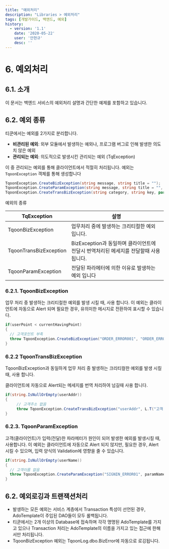 ```yaml
---
title: "예외처리"
description: "Libraries > 예외처리"
tags: [개발가이드, 백엔드, 예외]
history:
  - version: '1.1'
    date: '2020-05-22'
    user: '안현규'
    desc: ''
---
```

# 6. 예외처리

## 6.1. 소개
이 문서는 백엔드 서비스의 예외처리 설명과 간단한 예제를 포함하고 있습니다.

## 6.2. 예외 종류
티쿤에서는 예외를 2가지로 분리합니다.
- **비관리된 예외**: 외부 모듈에서 발생하는 예외나, 프로그램 버그로 인해 발생한 의도치 않은 예외
- **관리되는 예외**: 의도적으로 발생시킨 관리되는 예외 (TqException)

이 중 관리되는 예외를 통해 클라이언트에서 적절히 처리됩니다.
예외는 `TqoonException` 객체를 통해 생성합니다

```cs
TqoonException.CreateBizException(string message, string title = "");
TqoonException.CreateParamException(string message, string title = "", string paramName = "");
TqoonException.CreateTransBizException(string category, string key, params string[] args);
```

예외의 종류

| TqException | 설명 |
| --- | --- |
| TqoonBizException | 업무처리 중에 발생하는 크리티컬한 예외 입니다. |
| TqoonTransBizException | BizException과 동일하며 클라이언트에 전달시 번역처리된 메세지를 전달할때 사용 됩니다. |
| TqoonParamException | 전달된 파라메터에 의한 이유로 발생하는 예외 입니다 |

### 6.2.1. TqoonBizException
업무 처리 중 발생하는 크리티컬한 예외를 발생 시킬 때, 사용 합니다.
이 예외는 클라이언트에 자동으로 Alert 되며 필요한 경우, 유의미한 메시지로 전환하여 표시할 수 있습니다.

```cs
if(userPoint < currentHavingPoint)
{
  // 고객포인트 부족
  throw TqoonException.CreateBizException("ORDER_ERROR001", "ORDER_ERROR"); // 클라이언트에서는 오류 코드를 유의미한 메시지로 전환하여 표시할 수 있습니다.
}
```

### 6.2.2 TqoonTransBizException

TqoonBizException과 동일하게 업무 처리 중 발생하는 크리티컬한 예외를 발생 시킬때, 사용 합니다.

클라이언트에 자동으로 Alert되는 메세지를 번역 처리하여 넘길때 사용 합니다.

~~~ c#
if(string.IsNullOrEmpty(userAddr))
{
     // 고객주소 없음
     throw TqoonException.CreateTransBizException("userAddr", L.T("고객 주소가 입력되지 않았습니다.")); // 입력한 내용에 메세지를 번역처리 하여 클리이언트에 자동으로 alert 표기 됩니다.
}
~~~

### 6.2.3. TqoonParamException

고객(클라이언트)가 입력(전달)한 파라메터가 원인이 되어 발생한 예외를 발생시킬 때, 사용합니다.
이 예외는 클라이언트에 자동으로 Alert 되지 않지만, 필요한 경우, Alert 시킬 수 있으며, 입력 양식의 Validation에 영향을 줄 수 있습니다.

```cs
if(string.IsNullOrEmpty(userName))
{
  // 고객이름 없음
  throw TqoonException.CreateParamException("SIGNIN_ERROR01", paramName = "UserName"); // 클라이언트에서는 오류 코드를 유의미한 메시지로 전환하여 표시할 수 있으며, 입력 양식의 Validation에 영향을 줄 수 있습니다.
}
```

## 6.2. 예외로깅과 트랜잭션처리
- 발생하는 모든 예외는 서비스 계층에서 Transaction 특성이 선언된 경우, AdoTemplate이 주입된 DAO들이 모두 롤백됩니다.
- 티쿤에서는 2개 이상의 Database에 접속하며 각각 명명된 AdoTemplate를 가지고 있으나 Transaction 처리는 AdoTemplate의 이름을 가지고 있는 접근에 한해서만 처리됩니다.
- TqoonBizException 예외는 TqoonLog.dbo.BizError에 자동으로 로깅됩니다.